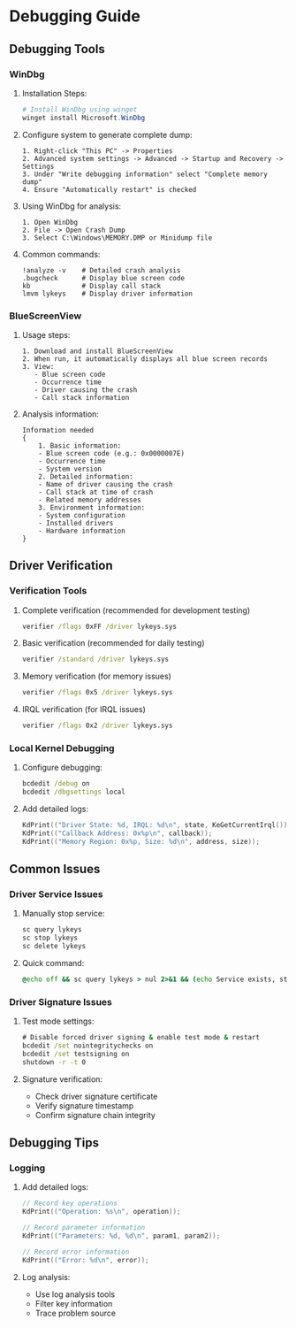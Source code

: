 # Debugging Guide

## Debugging Tools

### WinDbg
1. Installation Steps:
   ```powershell
   # Install WinDbg using winget
   winget install Microsoft.WinDbg
   ```

2. Configure system to generate complete dump:
   ```
   1. Right-click "This PC" -> Properties
   2. Advanced system settings -> Advanced -> Startup and Recovery -> Settings
   3. Under "Write debugging information" select "Complete memory dump"
   4. Ensure "Automatically restart" is checked
   ```

3. Using WinDbg for analysis:
   ```
   1. Open WinDbg
   2. File -> Open Crash Dump
   3. Select C:\Windows\MEMORY.DMP or Minidump file
   ```

4. Common commands:
   ```
   !analyze -v    # Detailed crash analysis
   .bugcheck      # Display blue screen code
   kb             # Display call stack
   lmvm lykeys    # Display driver information
   ```

### BlueScreenView
1. Usage steps:
   ```
   1. Download and install BlueScreenView
   2. When run, it automatically displays all blue screen records
   3. View:
      - Blue screen code
      - Occurrence time
      - Driver causing the crash
      - Call stack information
   ```

2. Analysis information:
   ```
   Information needed
   {
       1. Basic information:
       - Blue screen code (e.g.: 0x0000007E)
       - Occurrence time
       - System version
       2. Detailed information:
       - Name of driver causing the crash
       - Call stack at time of crash
       - Related memory addresses
       3. Environment information:
       - System configuration
       - Installed drivers
       - Hardware information
   }
   ```

## Driver Verification

### Verification Tools
1. Complete verification (recommended for development testing)
   ```cmd
   verifier /flags 0xFF /driver lykeys.sys
   ```

2. Basic verification (recommended for daily testing)
   ```cmd
   verifier /standard /driver lykeys.sys
   ```

3. Memory verification (for memory issues)
   ```cmd
   verifier /flags 0x5 /driver lykeys.sys
   ```

4. IRQL verification (for IRQL issues)
   ```cmd
   verifier /flags 0x2 /driver lykeys.sys
   ```

### Local Kernel Debugging
1. Configure debugging:
   ```cmd
   bcdedit /debug on
   bcdedit /dbgsettings local
   ```

2. Add detailed logs:
   ```c
   KdPrint(("Driver State: %d, IRQL: %d\n", state, KeGetCurrentIrql()));
   KdPrint(("Callback Address: 0x%p\n", callback));
   KdPrint(("Memory Region: 0x%p, Size: %d\n", address, size));
   ```

## Common Issues

### Driver Service Issues
1. Manually stop service:
   ```cmd
   sc query lykeys
   sc stop lykeys
   sc delete lykeys
   ```

2. Quick command:
   ```cmd
   @echo off && sc query lykeys > nul 2>&1 && (echo Service exists, stopping... && sc stop lykeys > nul 2>&1 && timeout /t 2 /nobreak > nul && sc delete lykeys > nul 2>&1 && echo Service deleted successfully && exit) || (echo Service does not exist && exit)
   ```

### Driver Signature Issues
1. Test mode settings:
   ```cmd
   # Disable forced driver signing & enable test mode & restart
   bcdedit /set nointegritychecks on
   bcdedit /set testsigning on
   shutdown -r -t 0
   ```

2. Signature verification:
   - Check driver signature certificate
   - Verify signature timestamp
   - Confirm signature chain integrity

## Debugging Tips

### Logging
1. Add detailed logs:
   ```c
   // Record key operations
   KdPrint(("Operation: %s\n", operation));
   
   // Record parameter information
   KdPrint(("Parameters: %d, %d\n", param1, param2));
   
   // Record error information
   KdPrint(("Error: %d\n", error));
   ```

2. Log analysis:
   - Use log analysis tools
   - Filter key information
   - Trace problem source 